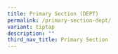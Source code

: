 ```yaml
---
title: Primary Section (DEPT)
permalink: /primary-section-dept/
variant: tiptap
description: ""
third_nav_title: Primary Section
---
```

